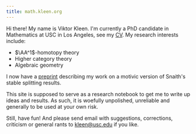 ```yaml
---
title: math.kleen.org
---
```


Hi there! My name is Viktor Kleen. I'm currently a PhD candidate in Mathematics
at USC in Los Angeles, see my [CV](./cv.pdf). My research interests include:

* $\AA^1$-homotopy theory
* Higher category theory
* Algebraic geometry

I now have a [preprint](./splitting-bgln.pdf) describing my work on a motivic
version of Snaith's stable splitting results.

This site is supposed to serve as a research notebook to get me to write up
ideas and results. As such, it is woefully unpolished, unreliable and generally
to be used at your own risk.

Still, have fun! And please send email with suggestions, corrections,
criticism or general rants to <kleen@usc.edu> if you like.

